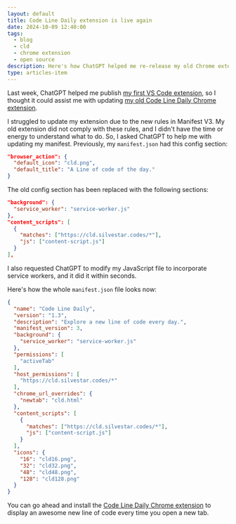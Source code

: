 ```yaml
---
layout: default
title: Code Line Daily extension is live again
date: 2024-10-09 12:40:00
tags:
  - blog
  - cld
  - chrome extension
  - open source
description: Here's how ChatGPT helped me re-release my old Chrome extension, Code Line Daily.
type: articles-item
---
```


Last week, ChatGPT helped me publish [my first VS Code extension](/articles/clamp-it/), so I thought it could assist me with updating [my old Code Line Daily Chrome extension](/articles/the-first-year-of-my-side-project-code-line-daily/).

I struggled to update my extension due to the new rules in Manifest V3. My old extension did not comply with these rules, and I didn't have the time or energy to understand what to do. So, I asked ChatGPT to help me with updating my manifest. Previously, my `manifest.json` had this config section:

```json
"browser_action": {
  "default_icon": "cld.png",
  "default_title": "A Line of code of the day."
}
```

The old config section has been replaced with the following sections:

```json
"background": {
  "service_worker": "service-worker.js"
},
"content_scripts": [
  {
    "matches": ["https://cld.silvestar.codes/*"],
    "js": ["content-script.js"]
  }
],
```

I also requested ChatGPT to modify my JavaScript file to incorporate service workers, and it did it within seconds.

Here's how the whole  `manifest.json` file looks now:

```json
{
  "name": "Code Line Daily",
  "version": "1.3",
  "description": "Explore a new line of code every day.",
  "manifest_version": 3,
  "background": {
    "service_worker": "service-worker.js"
  },
  "permissions": [
    "activeTab"
  ],
  "host_permissions": [
    "https://cld.silvestar.codes/*"
  ],
  "chrome_url_overrides": {
    "newtab": "cld.html"
  },
  "content_scripts": [
    {
      "matches": ["https://cld.silvestar.codes/*"],
      "js": ["content-script.js"]
    }
  ],
  "icons": {
    "16": "cld16.png",
    "32": "cld32.png",
    "48": "cld48.png",
    "128": "cld128.png"
  }
}
```

You can go ahead and install the [Code Line Daily Chrome extension](https://chromewebstore.google.com/detail/code-line-daily/jfgojeolhopchbgfdgodicnaimmkbpbg) to display an awesome new line of code every time you open a new tab.
